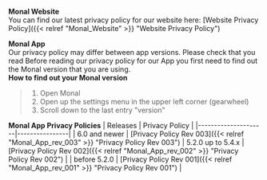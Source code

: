 **Monal Website**<br>
You can find our latest privacy policy for our website here: [Website Privacy Policy]({{< relref "Monal_Website" >}} "Website Privacy Policy")

**Monal App**<br>
Our privacy policy may differ between app versions. Please check that you read
Before reading our privacy policy for our App you first need to find out the Monal version that you are using. <br>
**How to find out your Monal version**
> 1. Open Monal
> 2. Open up the settings menu in the upper left corner (gearwheel)
> 3. Scroll down to the last entry "version"
>
**Monal App Privacy Policies**
| Releases            | Privacy Policy |
|---------------------|----------------|
| 6.0 and newer | [Privacy Policy Rev 003]({{< relref "Monal_App_rev_003" >}} "Privacy Policy Rev 003")
| 5.2.0 up to 5.4.x   | [Privacy Policy Rev 002]({{< relref "Monal_App_rev_002" >}} "Privacy Policy Rev 002") |
| before 5.2.0        | [Privacy Policy Rev 001]({{< relref "Monal_App_rev_001" >}} "Privacy Policy Rev 001") |
